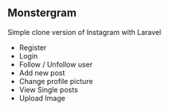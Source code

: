 ## Monstergram

Simple clone version of Instagram with Laravel
- Register
- Login
- Follow / Unfollow user
- Add new post
- Change profile picture
- View Single posts
- Upload Image



